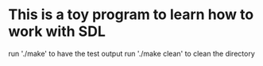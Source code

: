# This is a toy program to learn how to work with SDL

run './make' to have the test output
run './make clean' to clean the directory
